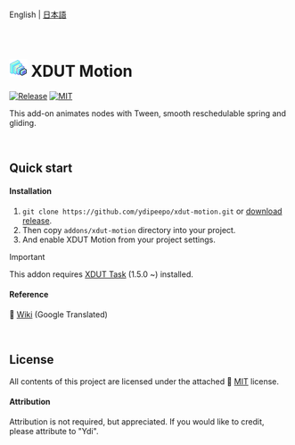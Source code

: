 <br />

English | [日本語](README.ja_JP.md)

<br />

# ![XDUT Task](assets/texture/icon.png) XDUT Motion

[![Release](https://badgen.net/github/release/ydipeepo/xdut-motion)](https://github.com/ydipeepo/xdut-motion/releases) [![MIT](https://badgen.net/github/license/ydipeepo/xdut-motion)](https://github.com/ydipeepo/xdut-motion/LICENSE)

This add-on animates nodes with Tween, smooth reschedulable spring and gliding.

<br />

## Quick start

#### Installation

1. `git clone https://github.com/ydipeepo/xdut-motion.git` or [download release](https://github.com/ydipeepo/xdut-motion/release).
2. Then copy `addons/xdut-motion` directory into your project.
3. And enable XDUT Motion from your project settings.

> [!IMPORTANT]
> This addon requires [XDUT Task](https://github.com/ydipeepo/xdut-task) (1.5.0 ~) installed.

#### Reference

📖 [Wiki](https://github.com/ydipeepo/xdut-motion/wiki) (Google Translated)

<br />

## License

All contents of this project are licensed under the attached 🔗 [MIT](https://github.com/ydipeepo/xdut-motion/blob/main/LICENSE) license.

#### Attribution

Attribution is not required, but appreciated. If you would like to credit, please attribute to "Ydi".

<br />

